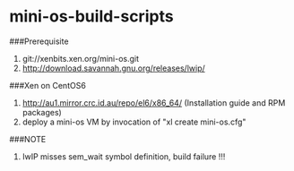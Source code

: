 # mini-os-build-scripts

###Prerequisite
1. git://xenbits.xen.org/mini-os.git
2. http://download.savannah.gnu.org/releases/lwip/

###Xen on CentOS6
1. http://au1.mirror.crc.id.au/repo/el6/x86_64/ (Installation guide and RPM packages)
2. deploy a mini-os VM by invocation of "xl create mini-os.cfg"

###NOTE
1. lwIP misses sem_wait symbol definition, build failure !!!
